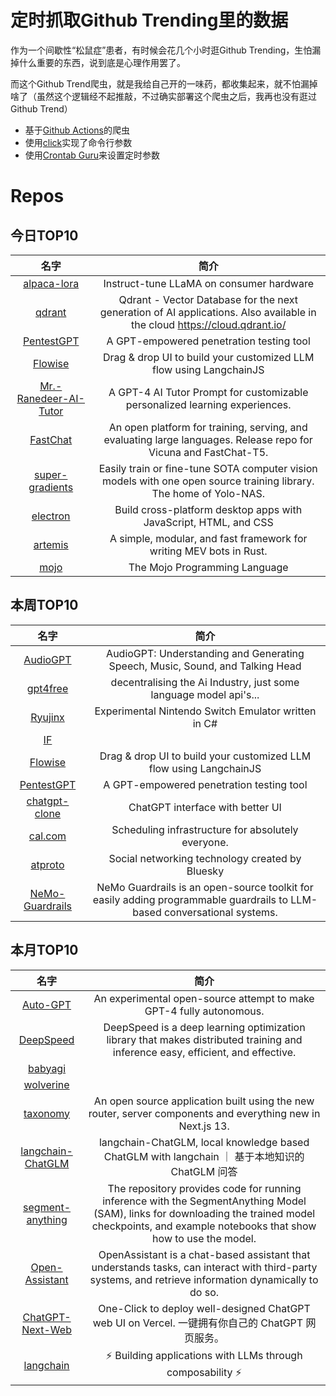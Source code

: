 # 定时抓取Github Trending里的数据

作为一个间歇性“松鼠症”患者，有时候会花几个小时逛Github Trending，生怕漏掉什么重要的东西，说到底是心理作用罢了。

而这个Github Trend爬虫，就是我给自己开的一味药，都收集起来，就不怕漏掉啥了（虽然这个逻辑经不起推敲，不过确实部署这个爬虫之后，我再也没有逛过Github Trend）

* 基于[Github Actions](https://docs.github.com/en/actions)的爬虫
* 使用[click](https://github.com/pallets/click)实现了命令行参数
* 使用[Crontab Guru](https://crontab.guru/)来设置定时参数

# Repos
## 今日TOP10 
<!-- START OF DAILY_TOP10_REPOS -->
| 名字 | 简介 |
| :----: | :----: |
| [alpaca-lora](https://github.com/tloen/alpaca-lora) | Instruct-tune LLaMA on consumer hardware |
| [qdrant](https://github.com/qdrant/qdrant) | Qdrant - Vector Database for the next generation of AI applications. Also available in the cloud https://cloud.qdrant.io/ |
| [PentestGPT](https://github.com/GreyDGL/PentestGPT) | A GPT-empowered penetration testing tool |
| [Flowise](https://github.com/FlowiseAI/Flowise) | Drag & drop UI to build your customized LLM flow using LangchainJS |
| [Mr.-Ranedeer-AI-Tutor](https://github.com/JushBJJ/Mr.-Ranedeer-AI-Tutor) | A GPT-4 AI Tutor Prompt for customizable personalized learning experiences. |
| [FastChat](https://github.com/lm-sys/FastChat) | An open platform for training, serving, and evaluating large languages. Release repo for Vicuna and FastChat-T5. |
| [super-gradients](https://github.com/Deci-AI/super-gradients) | Easily train or fine-tune SOTA computer vision models with one open source training library. The home of Yolo-NAS. |
| [electron](https://github.com/electron/electron) | Build cross-platform desktop apps with JavaScript, HTML, and CSS |
| [artemis](https://github.com/paradigmxyz/artemis) | A simple, modular, and fast framework for writing MEV bots in Rust. |
| [mojo](https://github.com/modularml/mojo) | The Mojo Programming Language |
<!-- END OF DAILY_TOP10_REPOS -->

## 本周TOP10
<!-- START OF WEEKLY_TOP10_REPOS -->
| 名字 | 简介 |
| :----: | :----: |
| [AudioGPT](https://github.com/AIGC-Audio/AudioGPT) | AudioGPT: Understanding and Generating Speech, Music, Sound, and Talking Head |
| [gpt4free](https://github.com/xtekky/gpt4free) | decentralising the Ai Industry, just some language model api's... |
| [Ryujinx](https://github.com/Ryujinx/Ryujinx) | Experimental Nintendo Switch Emulator written in C# |
| [IF](https://github.com/deep-floyd/IF) |  |
| [Flowise](https://github.com/FlowiseAI/Flowise) | Drag & drop UI to build your customized LLM flow using LangchainJS |
| [PentestGPT](https://github.com/GreyDGL/PentestGPT) | A GPT-empowered penetration testing tool |
| [chatgpt-clone](https://github.com/xtekky/chatgpt-clone) | ChatGPT interface with better UI |
| [cal.com](https://github.com/calcom/cal.com) | Scheduling infrastructure for absolutely everyone. |
| [atproto](https://github.com/bluesky-social/atproto) | Social networking technology created by Bluesky |
| [NeMo-Guardrails](https://github.com/NVIDIA/NeMo-Guardrails) | NeMo Guardrails is an open-source toolkit for easily adding programmable guardrails to LLM-based conversational systems. |
<!-- END OF WEEKLY_TOP10_REPOS -->

## 本月TOP10
<!-- START OF MONTHLY_TOP10_REPOS -->
| 名字 | 简介 |
| :----: | :----: |
| [Auto-GPT](https://github.com/Significant-Gravitas/Auto-GPT) | An experimental open-source attempt to make GPT-4 fully autonomous. |
| [DeepSpeed](https://github.com/microsoft/DeepSpeed) | DeepSpeed is a deep learning optimization library that makes distributed training and inference easy, efficient, and effective. |
| [babyagi](https://github.com/yoheinakajima/babyagi) |  |
| [wolverine](https://github.com/biobootloader/wolverine) |  |
| [taxonomy](https://github.com/shadcn/taxonomy) | An open source application built using the new router, server components and everything new in Next.js 13. |
| [langchain-ChatGLM](https://github.com/imClumsyPanda/langchain-ChatGLM) | langchain-ChatGLM, local knowledge based ChatGLM with langchain ｜ 基于本地知识的 ChatGLM 问答 |
| [segment-anything](https://github.com/facebookresearch/segment-anything) | The repository provides code for running inference with the SegmentAnything Model (SAM), links for downloading the trained model checkpoints, and example notebooks that show how to use the model. |
| [Open-Assistant](https://github.com/LAION-AI/Open-Assistant) | OpenAssistant is a chat-based assistant that understands tasks, can interact with third-party systems, and retrieve information dynamically to do so. |
| [ChatGPT-Next-Web](https://github.com/Yidadaa/ChatGPT-Next-Web) | One-Click to deploy well-designed ChatGPT web UI on Vercel. 一键拥有你自己的 ChatGPT 网页服务。 |
| [langchain](https://github.com/hwchase17/langchain) | ⚡ Building applications with LLMs through composability ⚡ |
<!-- END OF MONTHLY_TOP10_REPOS -->
